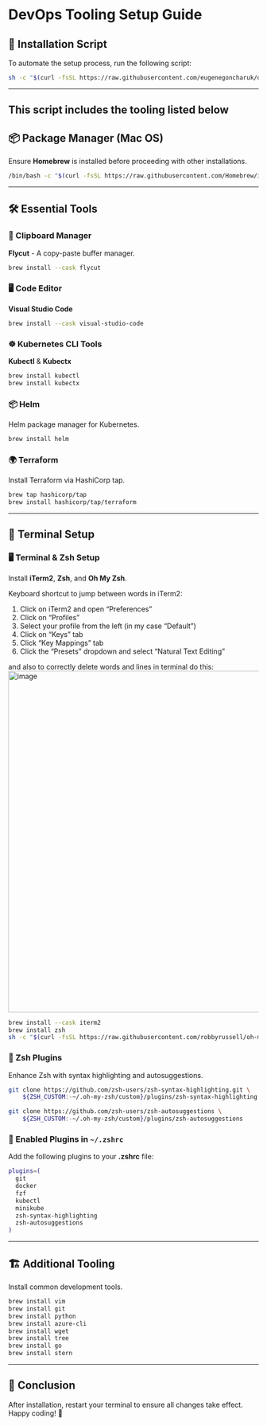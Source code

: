 # DevOps Tooling Setup Guide

## 🚀 Installation Script
To automate the setup process, run the following script:

```sh
sh -c "$(curl -fsSL https://raw.githubusercontent.com/eugenegoncharuk/devops-tools-installation/main/install.sh)"
```

---

## This script includes the tooling listed below

## 📦 Package Manager (Mac OS)
Ensure **Homebrew** is installed before proceeding with other installations.
```sh
/bin/bash -c "$(curl -fsSL https://raw.githubusercontent.com/Homebrew/install/HEAD/install.sh)"
```

---

## 🛠 Essential Tools

### 📝 Clipboard Manager
**Flycut** - A copy-paste buffer manager.
```sh
brew install --cask flycut
```

### 🖥 Code Editor
**Visual Studio Code**
```sh
brew install --cask visual-studio-code
```

### ☸️ Kubernetes CLI Tools
**Kubectl** & **Kubectx**
```sh
brew install kubectl
brew install kubectx
```

### 📦 Helm
Helm package manager for Kubernetes.
```sh
brew install helm
```

### 🌍 Terraform
Install Terraform via HashiCorp tap.
```sh
brew tap hashicorp/tap
brew install hashicorp/tap/terraform
```

---

## 🔧 Terminal Setup

### 🖥 Terminal & Zsh Setup
Install **iTerm2**, **Zsh**, and **Oh My Zsh**.

Keyboard shortcut to jump between words in iTerm2:
1. Click on iTerm2 and open “Preferences”
2. Click on “Profiles”
3. Select your profile from the left (in my case “Default”)
4. Click on “Keys” tab
5. Click “Key Mappings” tab
6. Click the “Presets” dropdown and select “Natural Text Editing”

and also to correctly delete words and lines in terminal do this:
<img width="686" alt="image" src="https://github.com/user-attachments/assets/6630fa96-a12a-4b06-8708-9683bb27e1a4" />

```sh
brew install --cask iterm2
brew install zsh
sh -c "$(curl -fsSL https://raw.githubusercontent.com/robbyrussell/oh-my-zsh/master/tools/install.sh)"
```

### 🧩 Zsh Plugins
Enhance Zsh with syntax highlighting and autosuggestions.
```sh
git clone https://github.com/zsh-users/zsh-syntax-highlighting.git \
    ${ZSH_CUSTOM:-~/.oh-my-zsh/custom}/plugins/zsh-syntax-highlighting

git clone https://github.com/zsh-users/zsh-autosuggestions \
    ${ZSH_CUSTOM:-~/.oh-my-zsh/custom}/plugins/zsh-autosuggestions
```

### 🔌 Enabled Plugins in `~/.zshrc`
Add the following plugins to your **.zshrc** file:
```sh
plugins=(
  git
  docker
  fzf
  kubectl
  minikube
  zsh-syntax-highlighting
  zsh-autosuggestions
)
```

---

## 🏗 Additional Tooling
Install common development tools.
```sh
brew install vim
brew install git
brew install python
brew install azure-cli
brew install wget
brew install tree
brew install go
brew install stern
```

---

## 🎯 Conclusion
After installation, restart your terminal to ensure all changes take effect.
Happy coding! 🚀

